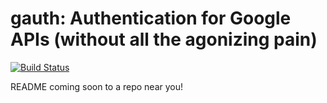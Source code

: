 # gauth: Authentication for Google APIs (without all the agonizing pain)

[![Build Status](https://travis-ci.org/ropenscilabs/gauth.svg?branch=master)](https://travis-ci.org/ropenscilabs/gauth)

README coming soon to a repo near you!
